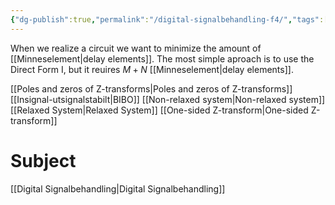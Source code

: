 ```yaml
---
{"dg-publish":true,"permalink":"/digital-signalbehandling-f4/","tags":["föreläsning","digitalsignalbehandling"]}
---
```



When we realize a circuit we want to minimize the amount of [[Minneselement\|delay elements]]. The most simple aproach is to use the Direct Form I, but it reuires $M+N$ [[Minneselement\|delay elements]].

[[Poles and zeros of Z-transforms\|Poles and zeros of Z-transforms]]
[[Insignal-utsignalstabilt\|BIBO]]
[[Non-relaxed system\|Non-relaxed system]]
[[Relaxed System\|Relaxed System]]
[[One-sided Z-transform\|One-sided Z-transform]]

# Subject
[[Digital Signalbehandling\|Digital Signalbehandling]]
